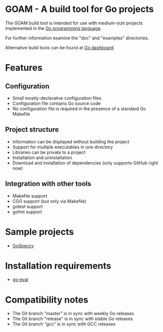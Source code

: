# GOAM - A build tool for Go projects

The GOAM build tool is intended for use with medium-size projects implemented
in the [Go programming language](http://golang.org).

For further information examine the "doc" and "examples" directories.

Alternative build tools can be found at
[Go dashboard](http://godashboard.appspot.com/project).


# Features

## Configuration
* Small mostly-declarative configuration files
* Configuration file contains Go source code
* No configuration file is required in the presence of a standard Go Makefile

## Project structure
* Information can be displayed without building the project
* Support for multiple executables in one directory
* Libraries can be private to a project
* Installation and uninstallation
* Download and installation of dependencies (only supports GitHub right now)

## Integration with other tools
* Makefile support
* CGO support (but only via Makefile)
* gotest support
* gofmt support


# Sample projects

* [GoSpeccy](https://github.com/remogatto/gospeccy)


# Installation requirements

* [go-eval](https://bitbucket.org/binet/go-eval)


# Compatibility notes

* The Git branch "master" is in sync with weekly Go releases
* The Git branch "release" is in sync with stable Go releases
* The Git branch "gcc" is in sync with GCC releases

